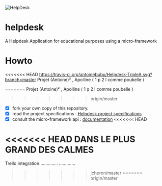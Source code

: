 ![HelpDesk](http://angular.kobject.net/git/phalconist/helpdesk.png "HelpDesk")
# helpdesk
A Helpdesk Application for educational purposes using a micro-framework
# Howto
<<<<<<< HEAD
https://travis-ci.org/antoinebubu/Helpdesk-TripleA.svg?branch=master
Projet (Antoine)² , Apolline ( 1 p 2 l comme poubelle )

=======
Projet (Antoine)² , Apolline ( 1 p 2 l comme poubelle )
>>>>>>> origin/master
- [x] fork your own copy of this repository.
- [x] read the project specifications : [Helpdesk project specifications](http://slamwiki.kobject.net/slam4/helpdesk/)
- [x] consult the micro-framework api : [documentation](http://api.kobject.net/micro-framework/)
<<<<<<< HEAD

<<<<<<< HEAD
DANS LE PLUS GRAND DES CALMES
=======
Trello integration...............
.............
>>>>>>> jcheron/master
=======
>>>>>>> origin/master
